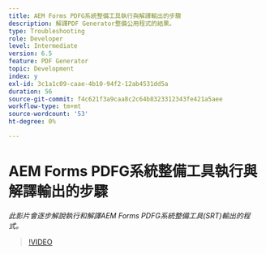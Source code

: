 ```yaml
---
title: AEM Forms PDFG系統整備工具執行與解譯輸出的步驟
description: 解譯PDF Generator整備公用程式的結果。
type: Troubleshooting
role: Developer
level: Intermediate
version: 6.5
feature: PDF Generator
topic: Development
index: y
exl-id: 3c1a1c09-caae-4b10-94f2-12ab4531dd5a
duration: 56
source-git-commit: f4c621f3a9caa8c2c64b8323312343fe421a5aee
workflow-type: tm+mt
source-wordcount: '53'
ht-degree: 0%

---
```


# AEM Forms PDFG系統整備工具執行與解譯輸出的步驟

*此影片會逐步解說執行和解譯AEM Forms PDFG系統整備工具(SRT)輸出的程式。*

>[!VIDEO](https://video.tv.adobe.com/v/335543?quality=12&learn=on)
